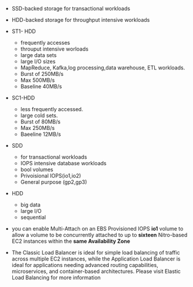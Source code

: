 * SSD-backed storage for transactional workloads 
* HDD-backed storage for throughput intensive workloads

* ST1- HDD
    * frequently accesses
    * throuput intensive worloads
    * large data sets
    * large I/O sizes
    * MapReduce, Kafka,log processing,data warehouse, ETL workloads.
    * Burst of 250MB/s
    * Max 500MB/s
    * Baseline 40MB/s

* SC1-HDD
    * less frequently accessed.
    * large cold sets.
    * Burst of 80MB/s
    * Max 250MB/s
    * Baeeline 12MB/s

* SDD
    * for transactional workloads
    * IOPS intensive database workloads
    * bool volumes
    * Privoisional IOPS(io1,io2)
    * General purpose (gp2,gp3)
* HDD
    * big data
    * large I/O
    * sequential

* you can enable Multi-Attach on an EBS Provisioned IOPS __io1__ volume to allow a volume to be concurrently attached to up to __sixteen__ Nitro-based EC2 instances within the __same Availability Zone__

* The Classic Load Balancer is ideal for simple load balancing of traffic across multiple EC2 instances, while the Application Load Balancer is ideal for applications needing advanced routing capabilities, microservices, and container-based architectures. Please visit Elastic Load Balancing for more information
